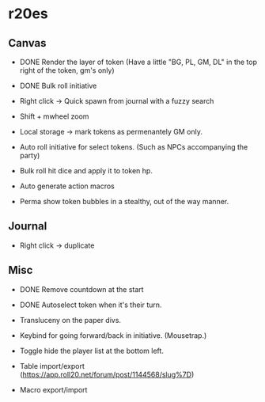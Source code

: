 # r20es

## Canvas
* DONE Render the layer of token (Have a little "BG, PL, GM, DL" in the top right of the token, gm's only)
* DONE Bulk roll initiative

* Right click -> Quick spawn from journal with a fuzzy search
* Shift + mwheel zoom
* Local storage -> mark tokens as permenantely GM only.
* Auto roll initiative for select tokens. (Such as NPCs accompanying the party)
* Bulk roll hit dice and apply it to token hp.
* Auto generate action macros
* Perma show token bubbles in a stealthy, out of the way manner.

## Journal
* Right click -> duplicate

## Misc
* DONE Remove countdown at the start
* DONE Autoselect token when it's their turn.

* Transluceny on the paper divs.
* Keybind for going forward/back in initiative. (Mousetrap.)
* Toggle hide the player list at the bottom left.
* Table import/export (https://app.roll20.net/forum/post/1144568/slug%7D)
* Macro export/import
